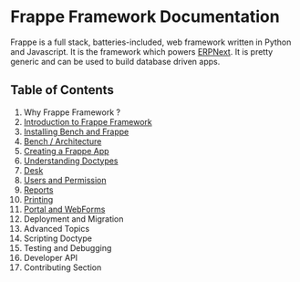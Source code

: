 <!-- base_template: frappe_io/www/frappe/frappe_base.html -->
<!-- add-breadcrumbs -->
<!-- title: Table of Contents -->

# Frappe Framework Documentation
Frappe is a full stack, batteries-included, web framework written in Python and Javascript.
It is the framework which powers [ERPNext](https://erpnext.com).
It is pretty generic and can be used to build database driven apps.

## Table of Contents

1. Why Frappe Framework ?
1. [Introduction to Frappe Framework](/docs/user/en/introduction)
1. [Installing Bench and Frappe](/docs/installation)
1. [Bench / Architecture](/docs/user/en/architecture)
1. [Creating a Frappe App](/docs/user/en/create-frappe-app)
1. [Understanding Doctypes](/docs/user/en/understanding-doctypes)
1. [Desk](/docs/user/en/desk)
1. [Users and Permission](/docs/user/en/users-and-permissions)
1. [Reports](/docs/user/en/reports)
1. [Printing](/docs/user/en/printing)
1. [Portal and WebForms](/docs/user/en/portal-and-webforms)
1. Deployment and Migration
1. Advanced Topics
1. Scripting Doctype
1. Testing and Debugging
1. Developer API
1. Contributing Section
